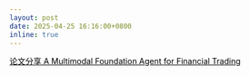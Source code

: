 ```yaml
---
layout: post
date: 2025-04-25 16:16:00+0800
inline: true
---
```

<a href="https://mp.weixin.qq.com/s/dm3FKzpFED-f9NQ57WHkTw" style="color: black;">论文分享 A Multimodal Foundation Agent for Financial Trading</a>
